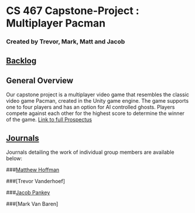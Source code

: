 # CS 467 Capstone-Project : Multiplayer Pacman 
### Created by Trevor, Mark, Matt and Jacob

## [Backlog](https://docs.google.com/spreadsheets/d/1Cqt2RrXf2YzDxwUuHGg-9jBtLwT8cI99QtNmAVRyn84/edit?usp=sharing)

## General Overview
Our capstone project is a multiplayer video game that resembles the classic video game Pacman, created in the Unity game engine. The game supports one to four players and has an option for AI controlled ghosts. Players compete against each other for the highest score to determine the winner of the game. [Link to full Prospectus](https://docs.google.com/document/d/1w3QglRPkQnScmR8t81AJAi6HHoZ7BEtoYM1gPeRQxXw/edit?usp=sharing)

## [Journals](https://drive.google.com/folderview?id=0By_qJUaBloL-T1RVTUFZQ1o3WlU&usp=sharing)
Journals detailing the work of individual group members are available below:

###[Matthew Hoffman](https://drive.google.com/open?id=1KrfcsN8Ud7JterrbeYxmvCfcwkMNy0g-Ohvjmbs0YLo)

###[Trevor Vanderhoef]

###[Jacob Pankey](https://drive.google.com/open?id=1k2ezZWiedLUSGZnrOPsMOSYOCePhcGP449jAE24oG7g)

###[Mark Van Baren]
